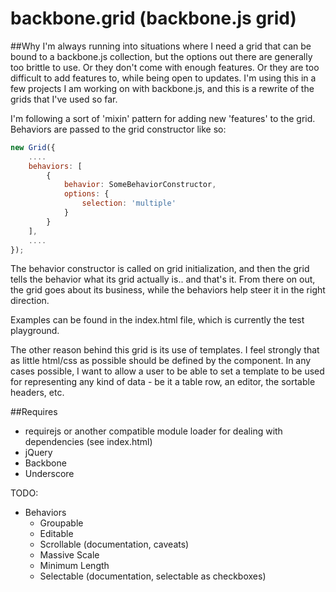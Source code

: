 backbone.grid (backbone.js grid)
=============

##Why
I'm always running into situations where I need a grid that can be bound to a backbone.js collection, but the options out there are generally too brittle to use. Or they don't come with enough features. Or they are too difficult to add features to, while being open to updates. I'm using this in a few projects I am working on with backbone.js, and this is a rewrite of the grids that I've used so far. 

I'm following a sort of 'mixin' pattern for adding new 'features' to the grid. Behaviors are passed to the grid constructor like so:

````javascript
new Grid({
	....
	behaviors: [
		{
			behavior: SomeBehaviorConstructor,
			options: {
				selection: 'multiple'
			}
		}
	],
	....
});
````

The behavior constructor is called on grid initialization, and then the grid tells the behavior what its grid actually is.. and that's it. From there on out, the grid goes about its business, while the behaviors help steer it in the right direction.

Examples can be found in the index.html file, which is currently the test playground.

The other reason behind this grid is its use of templates. I feel strongly that as little html/css as possible should be defined by the component. In any cases possible, I want to allow a user to be able to set a template to be used for representing any kind of data - be it a table row, an editor, the sortable headers, etc.

##Requires
- requirejs or another compatible module loader for dealing with dependencies (see index.html)
- jQuery
- Backbone
- Underscore


TODO:
- Behaviors
    - Groupable
    - Editable
    - Scrollable (documentation, caveats)
    - Massive Scale
    - Minimum Length
    - Selectable (documentation, selectable as checkboxes)